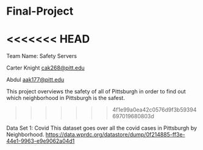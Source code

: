 # Final-Project
<<<<<<< HEAD
=======

Team Name: Safety Servers

Carter Knight   cak268@pitt.edu

Abdul aak177@pitt.edu

This project overviews the safety of all of Pittsburgh in order to find out which neighborhood in Pittsburgh is the safest. 
>>>>>>> 4f1e99a0ea42c0576d9f3b59394697019680803d

Data Set 1: Covid
This dataset goes over all the covid cases in Pittsburgh by Neighborhood.
https://data.wprdc.org/datastore/dump/0f214885-ff3e-44e1-9963-e9e9062a04d1